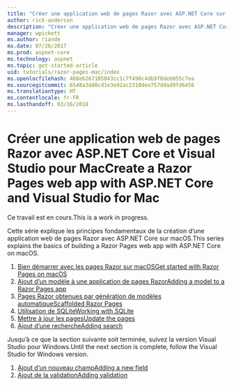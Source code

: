 ```yaml
---
title: "Créer une application web de pages Razor avec ASP.NET Core sur macOS"
author: rick-anderson
description: "Créer une application web de pages Razor avec ASP.NET Core et EF Core."
manager: wpickett
ms.author: riande
ms.date: 07/26/2017
ms.prod: aspnet-core
ms.technology: aspnet
ms.topic: get-started-article
uid: tutorials/razor-pages-mac/index
ms.openlocfilehash: 468eb267105843cc1c7f490c4db9f8deb055c7ea
ms.sourcegitcommit: 6548a3dd0cd1e3e92ac2310dee757ddad9fd6456
ms.translationtype: HT
ms.contentlocale: fr-FR
ms.lasthandoff: 03/16/2018
---
```

# <a name="create-a-razor-pages-web-app-with-aspnet-core-and-visual-studio-for-mac"></a><span data-ttu-id="94e95-103">Créer une application web de pages Razor avec ASP.NET Core et Visual Studio pour Mac</span><span class="sxs-lookup"><span data-stu-id="94e95-103">Create a Razor Pages web app with ASP.NET Core and Visual Studio for Mac</span></span>

<span data-ttu-id="94e95-104">Ce travail est en cours.</span><span class="sxs-lookup"><span data-stu-id="94e95-104">This is a work in progress.</span></span>

<span data-ttu-id="94e95-105">Cette série explique les principes fondamentaux de la création d’une application web de pages Razor avec ASP.NET Core sur macOS.</span><span class="sxs-lookup"><span data-stu-id="94e95-105">This series explains the basics of building a Razor Pages web app with ASP.NET Core on macOS.</span></span>

1. [<span data-ttu-id="94e95-106">Bien démarrer avec les pages Razor sur macOS</span><span class="sxs-lookup"><span data-stu-id="94e95-106">Get started with Razor Pages on macOS</span></span>](xref:tutorials/razor-pages-mac/razor-pages-start)
1. [<span data-ttu-id="94e95-107">Ajout d’un modèle à une application de pages Razor</span><span class="sxs-lookup"><span data-stu-id="94e95-107">Adding a model to a Razor Pages app</span></span>](xref:tutorials/razor-pages-mac/model)
1. [<span data-ttu-id="94e95-108">Pages Razor obtenues par génération de modèles automatique</span><span class="sxs-lookup"><span data-stu-id="94e95-108">Scaffolded Razor Pages</span></span>](xref:tutorials/razor-pages-mac/page)
1. [<span data-ttu-id="94e95-109">Utilisation de SQLite</span><span class="sxs-lookup"><span data-stu-id="94e95-109">Working with SQLite</span></span>](xref:tutorials/razor-pages-mac/sql)
1. [<span data-ttu-id="94e95-110">Mettre à jour les pages</span><span class="sxs-lookup"><span data-stu-id="94e95-110">Update the pages</span></span>](xref:tutorials/razor-pages-mac/da1)
1. [<span data-ttu-id="94e95-111">Ajout d’une recherche</span><span class="sxs-lookup"><span data-stu-id="94e95-111">Adding search</span></span>](xref:tutorials/razor-pages-mac/search)

<span data-ttu-id="94e95-112">Jusqu’à ce que la section suivante soit terminée, suivez la version Visual Studio pour Windows.</span><span class="sxs-lookup"><span data-stu-id="94e95-112">Until the next section is complete, follow the Visual Studio for Windows version.</span></span>

1. [<span data-ttu-id="94e95-113">Ajout d’un nouveau champ</span><span class="sxs-lookup"><span data-stu-id="94e95-113">Adding a new field</span></span>](xref:tutorials/razor-pages/new-field)
1. [<span data-ttu-id="94e95-114">Ajout de la validation</span><span class="sxs-lookup"><span data-stu-id="94e95-114">Adding validation</span></span>](xref:tutorials/razor-pages/validation)
